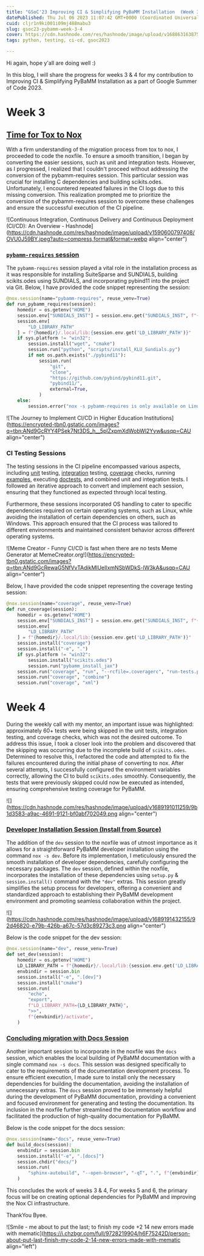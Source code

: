 ```yaml
---
title: "GSoC'23 Improving CI & Simplifying PyBaMM Installation  (Week 3 &4)"
datePublished: Thu Jul 06 2023 11:07:42 GMT+0000 (Coordinated Universal Time)
cuid: cljr1n9ki001i09mj488mabu3
slug: gsoc23-pybamm-week-3-4
cover: https://cdn.hashnode.com/res/hashnode/image/upload/v1688631638756/9fe7fd95-9949-4f1a-b865-79a989a61da0.png
tags: python, testing, ci-cd, gsoc2023

---
```


Hi again, hope y'all are doing well :)

In this blog, I will share the progress for weeks 3 & 4 for my contribution to Improving CI & Simplifying PyBaMM Installation as a part of Google Summer of Code 2023.

# Week 3

## [Time for Tox to Nox](https://github.com/pybamm-team/PyBaMM/pull/3005)

With a firm understanding of the migration process from tox to nox, I proceeded to code the noxfile. To ensure a smooth transition, I began by converting the easier sessions, such as unit and integration tests. However, as I progressed, I realized that I couldn't proceed without addressing the conversion of the pybamm-requires session. This particular session was crucial for installing C dependencies and building scikits.odes. Unfortunately, I encountered repeated failures in the CI logs due to this missing conversion. This realization prompted me to prioritize the conversion of the pybamm-requires session to overcome these challenges and ensure the successful execution of the CI pipeline.

![Continuous Integration, Continuous Delivery and Continuous Deployment (CI/CD):  An Overview - Hashnode](https://cdn.hashnode.com/res/hashnode/image/upload/v1590600797408/OVU0J59BY.jpeg?auto=compress,format&format=webp align="center")

### [`pybamm-requires` session](https://github.com/pybamm-team/PyBaMM/blob/develop/noxfile.py#L34)

The `pybamm-requires` session played a vital role in the installation process as it was responsible for installing SuiteSparse and SUNDIALS, building scikits.odes using SUNDIALS, and incorporating pybind11 into the project via Git. Below, I have provided the code snippet representing the session:

```python
@nox.session(name="pybamm-requires", reuse_venv=True)
def run_pybamm_requires(session):
    homedir = os.getenv("HOME")
    session.env["SUNDIALS_INST"] = session.env.get("SUNDIALS_INST", f"{homedir}/.local")
    session.env[
        "LD_LIBRARY_PATH"
    ] = f"{homedir}/.local/lib:{session.env.get('LD_LIBRARY_PATH')}"
    if sys.platform != "win32":
        session.install("wget", "cmake")
        session.run("python", "scripts/install_KLU_Sundials.py")
        if not os.path.exists("./pybind11"):
            session.run(
                "git",
                "clone",
                "https://github.com/pybind/pybind11.git",
                "pybind11/",
                external=True,
            )
    else:
        session.error("nox -s pybamm-requires is only available on Linux & MacOS.")
```

![The Journey to Implement CI/CD in Higher Education Institutions](https://encrypted-tbn0.gstatic.com/images?q=tbn:ANd9GcRYY4PSek7Nt3DS_h__5plZxpmXdWobWl2Yyw&usqp=CAU align="center")

### CI Testing Sessions

The testing sessions in the CI pipeline encompassed various aspects, including [unit](https://github.com/pybamm-team/PyBaMM/blob/develop/noxfile.py#L80) testing, [integration](https://github.com/pybamm-team/PyBaMM/blob/develop/noxfile.py#L65) testing, [coverage](https://github.com/pybamm-team/PyBaMM/blob/develop/noxfile.py#L52) checks, running [examples](https://github.com/pybamm-team/PyBaMM/blob/develop/noxfile.py#L90), executing [doctests](https://github.com/pybamm-team/PyBaMM/blob/develop/noxfile.py#L74), and combined unit and integration tests. I followed an iterative approach to convert and implement each session, ensuring that they functioned as expected through local testing.

Furthermore, these sessions incorporated OS handling to cater to specific dependencies required on certain operating systems, such as Linux, while avoiding the installation of certain dependencies on others, such as Windows. This approach ensured that the CI process was tailored to different environments and maintained consistent behavior across different operating systems.

![Meme Creator - Funny CI/CD is fast when there are no tests Meme Generator  at MemeCreator.org!](https://encrypted-tbn0.gstatic.com/images?q=tbn:ANd9GcRewaG5NfVvTAdikMlUeIlxmNSbWDkS-lW3kA&usqp=CAU align="center")

Below, I have provided the code snippet representing the coverage testing session:

```python
@nox.session(name="coverage", reuse_venv=True)
def run_coverage(session):
    homedir = os.getenv("HOME")
    session.env["SUNDIALS_INST"] = session.env.get("SUNDIALS_INST", f"{homedir}/.local")
    session.env[
        "LD_LIBRARY_PATH"
    ] = f"{homedir}/.local/lib:{session.env.get('LD_LIBRARY_PATH')}"
    session.install("coverage")
    session.install("-e", ".")
    if sys.platform != "win32":
        session.install("scikits.odes")
        session.run("pybamm_install_jax")
    session.run("coverage", "run", "--rcfile=.coveragerc", "run-tests.py", "--nosub")
    session.run("coverage", "combine")
    session.run("coverage", "xml")
```

# Week 4

During the weekly call with my mentor, an important issue was highlighted: approximately 60+ tests were being skipped in the unit tests, integration testing, and coverage checks, which was not the desired outcome. To address this issue, I took a closer look into the problem and discovered that the skipping was occurring due to the incomplete build of `scikits.odes`. Determined to resolve this, I refactored the code and attempted to fix the failures encountered during the initial phase of converting to nox. After several attempts, I successfully configured the environment variables correctly, allowing the CI to build `scikits.odes` smoothly. Consequently, the tests that were previously skipped could now be executed as intended, ensuring comprehensive testing coverage for PyBaMM.

![](https://cdn.hashnode.com/res/hashnode/image/upload/v1689191011259/9b1d3583-a9ac-4691-9121-bf0abf702049.png align="center")

### [Developer Installation Session (Install from Source)](https://github.com/pybamm-team/PyBaMM/blob/develop/noxfile.py#L96)

The addition of the `dev` session to the noxfile was of utmost importance as it allows for a straightforward PyBaMM developer installation using the command `nox -s dev`. Before its implementation, I meticulously ensured the smooth installation of developer dependencies, carefully configuring the necessary packages. The `dev` session, defined within the noxfile, incorporates the installation of these dependencies using `setup.py` & `session.install()` command with the `"dev"` extras. This session greatly simplifies the setup process for developers, offering a convenient and standardized approach to establishing their PyBaMM development environment and promoting seamless collaboration within the project.

![](https://cdn.hashnode.com/res/hashnode/image/upload/v1689191432155/92d46820-e79b-426b-a67c-57d3c89273c3.png align="center")

Below is the code snippet for the dev session:

```python
@nox.session(name="dev", reuse_venv=True)
def set_dev(session):
    homedir = os.getenv("HOME")
    LD_LIBRARY_PATH = f"{homedir}/.local/lib:{session.env.get('LD_LIBRARY_PATH')}"
    envbindir = session.bin
    session.install("-e", ".[dev]")
    session.install("cmake")
    session.run(
        "echo",
        "export",
        f"LD_LIBRARY_PATH={LD_LIBRARY_PATH}",
        ">>",
        f"{envbindir}/activate",
    )
```

### [Concluding migration with Docs Session](https://github.com/pybamm-team/PyBaMM/blob/develop/noxfile.py#L121)

Another important session to incorporate in the noxfile was the `docs` session, which enables the local building of PyBaMM documentation with a single command `nox -s docs`. This session was designed specifically to cater to the requirements of the documentation development process. To ensure efficient execution, I made sure to install only the necessary dependencies for building the documentation, avoiding the installation of unnecessary extras. The `docs` session proved to be immensely helpful during the development of PyBaMM documentation, providing a convenient and focused environment for generating and testing the documentation. Its inclusion in the noxfile further streamlined the documentation workflow and facilitated the production of high-quality documentation for PyBaMM.

Below is the code snippet for the docs session:

```python
@nox.session(name="docs", reuse_venv=True)
def build_docs(session):
    envbindir = session.bin
    session.install("-e", ".[docs]")
    session.chdir("docs/")
    session.run(
        "sphinx-autobuild", "--open-browser", "-qT", ".", f"{envbindir}/../tmp/html"
    )
```

This concludes the work of weeks 3 & 4, For weeks 5 and 6, the primary focus will be on creating optional dependencies for PyBaMM and improving the Nox CI infrastructure.

ThankYou Byee.

![Smile - me about to put the last; to finish my code +2 14 new errors made with mematic](https://i.chzbgr.com/full/9728219904/h6F75242D/person-about-put-last-finish-my-code-2-14-new-errors-made-with-mematic align="left")